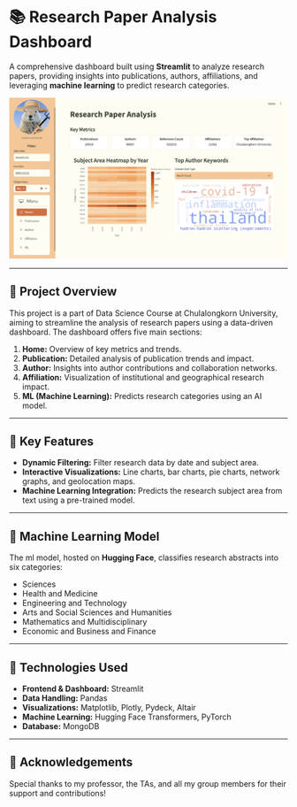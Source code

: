 # 📚 Research Paper Analysis Dashboard

A comprehensive dashboard built using **Streamlit** to analyze research papers, providing insights into publications, authors, affiliations, and leveraging **machine learning** to predict research categories.

![Research Paper Dashboard](Dashboard_Screenshot.png)

---

## 🚀 **Project Overview**
This project is a part of Data Science Course at Chulalongkorn University, aiming to streamline the analysis of research papers using a data-driven dashboard. The dashboard offers five main sections:

1. **Home:** Overview of key metrics and trends.
2. **Publication:** Detailed analysis of publication trends and impact.
3. **Author:** Insights into author contributions and collaboration networks.
4. **Affiliation:** Visualization of institutional and geographical research impact.
5. **ML (Machine Learning):** Predicts research categories using an AI model.

---

## 🎯 **Key Features**
- **Dynamic Filtering:** Filter research data by date and subject area.
- **Interactive Visualizations:** Line charts, bar charts, pie charts, network graphs, and geolocation maps.
- **Machine Learning Integration:** Predicts the research subject area from text using a pre-trained model.

---

## 🧠 **Machine Learning Model**
The ml model, hosted on **Hugging Face**, classifies research abstracts into six categories:
- Sciences
- Health and Medicine
- Engineering and Technology
- Arts and Social Sciences and Humanities
- Mathematics and Multidisciplinary
- Economic and Business and Finance

---

## 🧰 **Technologies Used**
- **Frontend & Dashboard:** Streamlit
- **Data Handling:** Pandas
- **Visualizations:** Matplotlib, Plotly, Pydeck, Altair
- **Machine Learning:** Hugging Face Transformers, PyTorch
- **Database:** MongoDB

---

## 🌟 **Acknowledgements**
Special thanks to my professor, the TAs, and all my group members for their support and contributions!
